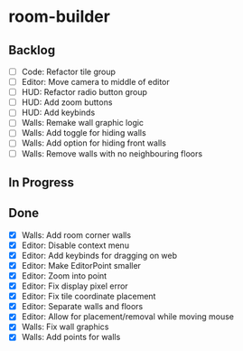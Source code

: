 # room-builder

## Backlog
- [ ] Code: Refactor tile group
- [ ] Editor: Move camera to middle of editor
- [ ] HUD: Refactor radio button group
- [ ] HUD: Add zoom buttons
- [ ] HUD: Add keybinds
- [ ] Walls: Remake wall graphic logic
- [ ] Walls: Add toggle for hiding walls
- [ ] Walls: Add option for hiding front walls
- [ ] Walls: Remove walls with no neighbouring floors

## In Progress

## Done
- [X] Walls: Add room corner walls
- [X] Editor: Disable context menu
- [X] Editor: Add keybinds for dragging on web
- [X] Editor: Make EditorPoint smaller
- [X] Editor: Zoom into point
- [X] Editor: Fix display pixel error
- [X] Editor: Fix tile coordinate placement
- [X] Editor: Separate walls and floors
- [X] Editor: Allow for placement/removal while moving mouse
- [X] Walls: Fix wall graphics
- [X] Walls: Add points for walls
